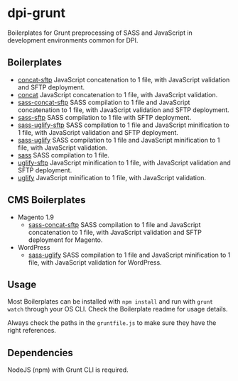 # dpi-grunt
Boilerplates for Grunt preprocessing of SASS and JavaScript in development environments common for DPI.

## Boilerplates
* [concat-sftp](https://github.com/pimschaaf/dpi-grunt/tree/master/concat-sftp) JavaScript concatenation to 1 file, with JavaScript validation and SFTP deployment.
* [concat](https://github.com/pimschaaf/dpi-grunt/tree/master/concat) JavaScript concatenation to 1 file, with JavaScript validation.
* [sass-concat-sftp](https://github.com/pimschaaf/dpi-grunt/tree/master/sass-concat-sftp) SASS compilation to 1 file and JavaScript concatenation to 1 file, with JavaScript validation and SFTP deployment.
* [sass-sftp](https://github.com/pimschaaf/dpi-grunt/tree/master/sass-sftp) SASS compilation to 1 file with SFTP deployment.
* [sass-uglify-sftp](https://github.com/pimschaaf/dpi-grunt/tree/master/sass-uglify-sftp) SASS compilation to 1 file and JavaScript minification to 1 file, with JavaScript validation and SFTP deployment.
* [sass-uglify](https://github.com/pimschaaf/dpi-grunt/tree/master/sass-uglify) SASS compilation to 1 file and JavaScript minification to 1 file, with JavaScript validation.
* [sass](https://github.com/pimschaaf/dpi-grunt/tree/master/sass) SASS compilation to 1 file.
* [uglify-sftp](https://github.com/pimschaaf/dpi-grunt/tree/master/uglify-sftp) JavaScript minification to 1 file, with JavaScript validation and SFTP deployment.
* [uglify](https://github.com/pimschaaf/dpi-grunt/tree/master/uglify) JavaScript minification to 1 file, with JavaScript validation.

## CMS Boilerplates
* Magento 1.9
    * [sass-concat-sftp](https://github.com/pimschaaf/dpi-grunt/tree/master/magento/sass-concat-sftp) SASS compilation to 1 file and JavaScript concatenation to 1 file, with JavaScript validation and SFTP deployment for Magento.
* WordPress
    * [sass-uglify](https://github.com/pimschaaf/dpi-grunt/tree/master/wordpress/sass-uglify) SASS compilation to 1 file and JavaScript minification to 1 file, with JavaScript validation for WordPress.

## Usage
Most Boilerplates can be installed with `npm install` and run with `grunt watch` through your OS CLI. Check the Boilerplate readme for usage details.

Always check the paths in the `gruntfile.js` to make sure they have the right references.

## Dependencies
NodeJS (npm) with Grunt CLI is required.
